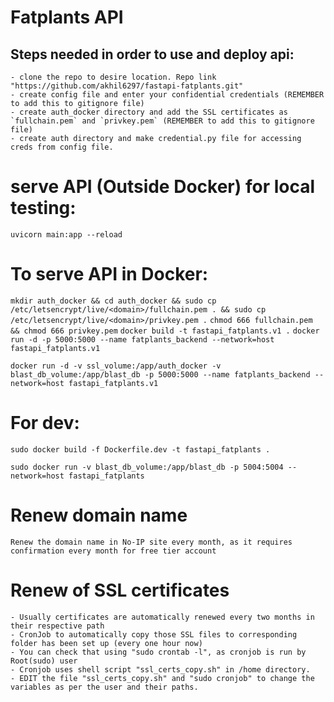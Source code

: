 # Fatplants API


## Steps needed in order to use and deploy api:
    - clone the repo to desire location. Repo link "https://github.com/akhil6297/fastapi-fatplants.git"
    - create config file and enter your confidential credentials (REMEMBER to add this to gitignore file)
    - create auth_docker directory and add the SSL certificates as `fullchain.pem` and `privkey.pem` (REMEMBER to add this to gitignore file)
    - create auth directory and make credential.py file for accessing creds from config file.
  

# serve API (Outside Docker) for local testing:
`uvicorn main:app --reload`


# To serve API in Docker:

`mkdir auth_docker && cd auth_docker && sudo cp /etc/letsencrypt/live/<domain>/fullchain.pem . && sudo cp /etc/letsencrypt/live/<domain>/privkey.pem .`
`chmod 666 fullchain.pem && chmod 666 privkey.pem`
`docker build -t fastapi_fatplants.v1 .`
`docker run -d -p 5000:5000 --name fatplants_backend --network=host fastapi_fatplants.v1`
<!-- If you want to mount ssl certificates folder automatically mount the folder onto docker -->
`docker run -d -v ssl_volume:/app/auth_docker -v blast_db_volume:/app/blast_db -p 5000:5000 --name fatplants_backend --network=host fastapi_fatplants.v1`

# For dev:

`sudo docker build -f Dockerfile.dev -t fastapi_fatplants .`
<!-- In case you want to develop rapidly and check USE volumes in below command (-v) thats mounted on to docker container, Else remove "-v container_volume:/app" from below command -->
`sudo docker run -v blast_db_volume:/app/blast_db -p 5004:5004 --network=host fastapi_fatplants`

# Renew domain name
`Renew the domain name in No-IP site every month, as it requires confirmation every month for free tier account`

# Renew of SSL certificates
    - Usually certificates are automatically renewed every two months in their respective path
    - CronJob to automatically copy those SSL files to corresponding folder has been set up (every one hour now)
    - You can check that using "sudo crontab -l", as cronjob is run by Root(sudo) user
    - Cronjob uses shell script "ssl_certs_copy.sh" in /home directory.
    - EDIT the file "ssl_certs_copy.sh" and "sudo cronjob" to change the variables as per the user and their paths.



